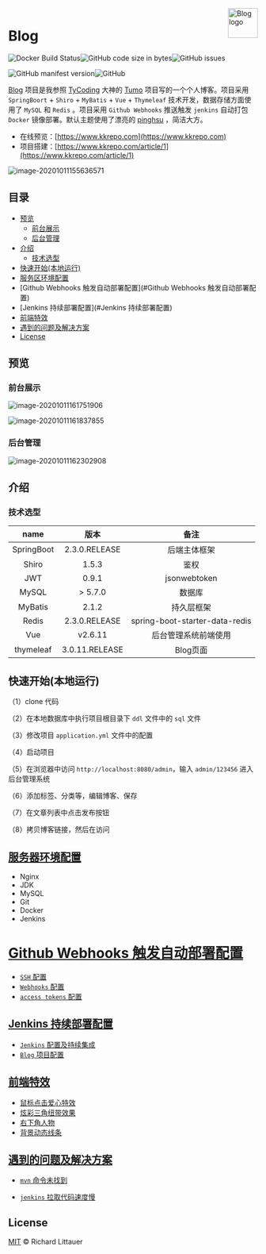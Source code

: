 <a href="https://www.kkrepo.com">
    <img src="https://www.kkrepo.com/site/images/logo.png" alt="Blog logo" title="Blog" align="right" height="60" />
</a>

# Blog

![Docker Build Status](https://img.shields.io/docker/build/kkrepocom/blog)![GitHub code size in bytes](https://img.shields.io/github/languages/code-size/kkrepocom/blog)![GitHub issues](https://img.shields.io/github/issues/kkrepocom/blog)

![GitHub manifest version](https://img.shields.io/github/manifest-json/v/kkrepocom/blog)![GitHub](https://img.shields.io/github/license/kkrepocom/blog)

 [Blog](https://github.com/kkrepocom/Blog) 项目是我参照 [TyCoding](https://github.com/TyCoding) 大神的 [Tumo](https://github.com/TyCoding/tumo) 项目写的一个个人博客。项目采用 `SpringBoort` + `Shiro` + `MyBatis` + `Vue` + `Thymeleaf` 技术开发，数据存储方面使用了 `MySQL` 和 `Redis` 。项目采用 `Github Webhooks` 推送触发 `jenkins` 自动打包 `Docker` 镜像部署。默认主题使用了漂亮的 [pinghsu](https://github.com/chakhsu/pinghsu) ，简洁大方。



- 在线预览：[https://www.kkrepo.com](https://www.kkrepo.com)
- 项目搭建：[https://www.kkrepo.com/article/1](https://www.kkrepo.com/article/1)



![image-20201011155636571](https://cdn.kkrepo.com/uPic/2020-10-11/image-20201011155636571-z1NipE.png)



## 目录

- [预览](#预览)
  - [前台展示](#前台展示)
  - [后台管理](#后台管理)
- [介绍](#介绍)
  - [技术选型](#技术选型)
- [快速开始(本地运行)](#快速开始(本地运行))
- [服务区环境配置](#服务区环境配置)
- [Github Webhooks 触发自动部署配置](#Github Webhooks 触发自动部署配置)
- [Jenkins 持续部署配置](#Jenkins 持续部署配置)
- [前端特效](#前端特效)
- [遇到的问题及解决方案](#遇到的问题及解决方案)
- [License](#License)

## 预览

### 前台展示

![image-20201011161751906](https://cdn.kkrepo.com/uPic/2020-10-11/image-20201011161751906-DxOVsV.png)



![image-20201011161837855](https://cdn.kkrepo.com/uPic/2020-10-11/image-20201011161837855-1aLuEY.png)

### 后台管理

![image-20201011162302908](https://cdn.kkrepo.com/uPic/2020-10-11/image-20201011162302908-vjDNis.png)



## 介绍

### 技术选型

|    name    |      版本      |              备注              |
| :--------: | :------------: | :----------------------------: |
| SpringBoot | 2.3.0.RELEASE  |          后端主体框架          |
|   Shiro    |     1.5.3      |              鉴权              |
|    JWT     |     0.9.1      |          jsonwebtoken          |
|   MySQL    |    > 5.7.0     |             数据库             |
|  MyBatis   |     2.1.2      |           持久层框架           |
|   Redis    | 2.3.0.RELEASE  | spring-boot-starter-data-redis |
|    Vue     |    v2.6.11     |      后台管理系统前端使用      |
| thymeleaf  | 3.0.11.RELEASE |            Blog页面            |

## 快速开始(本地运行)

（1）clone 代码

（2）在本地数据库中执行项目根目录下 `ddl` 文件中的 `sql` 文件

（3）修改项目 `application.yml` 文件中的配置

（4）启动项目

（5）在浏览器中访问 `http://localhost:8080/admin`，输入 `admin/123456` 进入后台管理系统

（6）添加标签、分类等，编辑博客、保存

（7）在文章列表中点击发布按钮

（8）拷贝博客链接，然后在访问

## [服务器环境配置](https://github.com/kkrepocom/Blog/wiki/%E6%9C%8D%E5%8A%A1%E5%99%A8%E9%85%8D%E7%BD%AE)

- Nginx
- JDK
- MySQL
- Git
- Docker
- Jenkins

# [Github Webhooks 触发自动部署配置](https://github.com/kkrepocom/Blog/wiki/Github-Webhooks-%E8%A7%A6%E5%8F%91%E8%87%AA%E5%8A%A8%E9%83%A8%E7%BD%B2%E9%85%8D%E7%BD%AE)

- [`SSH` 配置](https://github.com/kkrepocom/Blog/wiki/Github-Webhooks-%E8%A7%A6%E5%8F%91%E8%87%AA%E5%8A%A8%E9%83%A8%E7%BD%B2%E9%85%8D%E7%BD%AE#ssh-%E9%85%8D%E7%BD%AE)
- [`Webhooks` 配置](https://github.com/kkrepocom/Blog/wiki/Github-Webhooks-%E8%A7%A6%E5%8F%91%E8%87%AA%E5%8A%A8%E9%83%A8%E7%BD%B2%E9%85%8D%E7%BD%AE#webhooks-%E9%85%8D%E7%BD%AE)
- [`access tokens` 配置](https://github.com/kkrepocom/Blog/wiki/Github-Webhooks-%E8%A7%A6%E5%8F%91%E8%87%AA%E5%8A%A8%E9%83%A8%E7%BD%B2%E9%85%8D%E7%BD%AE#access-tokens-%E9%85%8D%E7%BD%AE)

## [Jenkins 持续部署配置](https://github.com/kkrepocom/Blog/wiki/Jenkins-%E9%85%8D%E7%BD%AE%E5%8F%8A%E6%8C%81%E7%BB%AD%E9%9B%86%E6%88%90)

- [`Jenkins` 配置及持续集成](https://github.com/kkrepocom/Blog/wiki/Jenkins-%E9%85%8D%E7%BD%AE%E5%8F%8A%E6%8C%81%E7%BB%AD%E9%9B%86%E6%88%90#jenkins-%E9%85%8D%E7%BD%AE%E5%8F%8A%E6%8C%81%E7%BB%AD%E9%9B%86%E6%88%90)
- [`Blog` 项目配置](https://github.com/kkrepocom/Blog/wiki/Jenkins-%E9%85%8D%E7%BD%AE%E5%8F%8A%E6%8C%81%E7%BB%AD%E9%9B%86%E6%88%90#blog-%E9%A1%B9%E7%9B%AE%E9%85%8D%E7%BD%AE)

## [前端特效](https://github.com/kkrepocom/Blog/wiki/%E5%89%8D%E7%AB%AF%E7%89%B9%E6%95%88)

- [鼠标点击爱心特效](https://github.com/kkrepocom/Blog/wiki/%E5%89%8D%E7%AB%AF%E7%89%B9%E6%95%88#%E9%BC%A0%E6%A0%87%E7%82%B9%E5%87%BB%E7%88%B1%E5%BF%83%E7%89%B9%E6%95%88)
- [炫彩三角纽带效果](https://github.com/kkrepocom/Blog/wiki/%E5%89%8D%E7%AB%AF%E7%89%B9%E6%95%88#%E7%82%AB%E5%BD%A9%E4%B8%89%E8%A7%92%E7%BA%BD%E5%B8%A6%E6%95%88%E6%9E%9C)
- [右下角人物](https://github.com/kkrepocom/Blog/wiki/%E5%89%8D%E7%AB%AF%E7%89%B9%E6%95%88#%E5%8F%B3%E4%B8%8B%E8%A7%92%E7%9A%84%E5%B0%8F%E5%A7%91%E5%A8%98)
- [背景动态线条](https://github.com/kkrepocom/Blog/wiki/%E5%89%8D%E7%AB%AF%E7%89%B9%E6%95%88#%E8%83%8C%E6%99%AF%E5%8A%A8%E6%80%81%E7%BA%BF%E6%9D%A1)


## [遇到的问题及解决方案](https://github.com/kkrepocom/Blog/wiki/%E9%81%87%E5%88%B0%E7%9A%84%E9%97%AE%E9%A2%98%E5%8F%8A%E8%A7%A3%E5%86%B3%E6%96%B9%E6%A1%88)

- [`mvn` 命令未找到](https://github.com/kkrepocom/Blog/wiki/%E9%81%87%E5%88%B0%E7%9A%84%E9%97%AE%E9%A2%98%E5%8F%8A%E8%A7%A3%E5%86%B3%E6%96%B9%E6%A1%88#mvn-%E5%91%BD%E4%BB%A4%E6%9C%AA%E6%89%BE%E5%88%B0)

- [`jenkins` 拉取代码速度慢](https://github.com/kkrepocom/Blog/wiki/%E9%81%87%E5%88%B0%E7%9A%84%E9%97%AE%E9%A2%98%E5%8F%8A%E8%A7%A3%E5%86%B3%E6%96%B9%E6%A1%88#jenkins-%E6%8B%89%E5%8F%96%E4%BB%A3%E7%A0%81%E9%80%9F%E5%BA%A6%E6%85%A2)


## License

[MIT](LICENSE) © Richard Littauer

